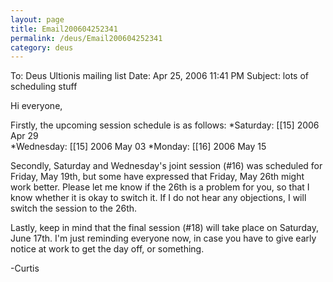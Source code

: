 ```yaml
---
layout: page
title: Email200604252341
permalink: /deus/Email200604252341
category: deus
---
```

To: Deus Ultionis mailing list
Date: Apr 25, 2006 11:41 PM
Subject: lots of scheduling stuff

Hi everyone,

Firstly, the upcoming session schedule is as follows:
*Saturday: [[15] 2006 Apr 29   
*Wednesday: [[15] 2006 May 03
*Monday: [[16] 2006 May 15

Secondly, Saturday and Wednesday's joint session (#16) was scheduled for Friday, May 19th, but some have expressed that Friday, May 26th might work better. Please let me know if the 26th is a problem for you, so that I know whether it is okay to switch it. If I do not hear any objections, I will switch the session to the 26th.

Lastly, keep in mind that the final session (#18) will take place on Saturday, June 17th. I'm just reminding everyone now, in case you have to give early notice at work to get the day off, or something.

-Curtis
